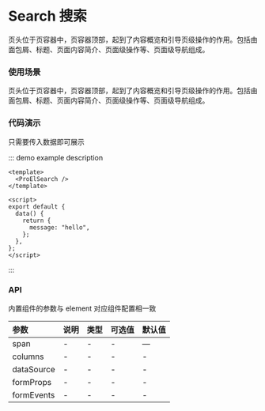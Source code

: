 # Search 搜索

页头位于页容器中，页容器顶部，起到了内容概览和引导页级操作的作用。包括由面包屑、标题、页面内容简介、页面级操作等、页面级导航组成。

### 使用场景

页头位于页容器中，页容器顶部，起到了内容概览和引导页级操作的作用。包括由面包屑、标题、页面内容简介、页面级操作等、页面级导航组成。

### 代码演示

只需要传入数据即可展示

::: demo example description

```vue
<template>
  <ProElSearch />
</template>

<script>
export default {
  data() {
    return {
      message: "hello",
    };
  },
};
</script>
```

:::

### API

内置组件的参数与 element 对应组件配置相一致

| 参数       | 说明 | 类型 | 可选值 | 默认值 |
| :--------- | :--- | :--- | :----- | :----- |
| span       | -    | -    | -      | —      |
| columns    | -    | -    | -      | -      |
| dataSource | -    | -    | -      | -      |
| formProps  | -    | -    | -      | -      |
| formEvents | -    | -    | -      | -      |
